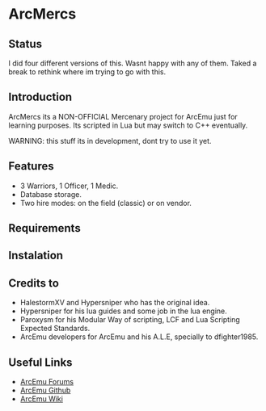 # ArcMercs

## Status

I did four different versions of this. Wasnt happy with any of them. Taked a break to rethink where im trying to go with this.

## Introduction

ArcMercs its a NON-OFFICIAL Mercenary project for ArcEmu just for learning purposes. Its scripted in Lua but may switch to C++ eventually.

WARNING: this stuff its in development, dont try to use it yet.

## Features

* 3 Warriors, 1 Officer, 1 Medic.
* Database storage.
* Two hire modes: on the field (classic) or on vendor.

## Requirements

## Instalation

## Credits to

* HalestormXV and Hypersniper who has the original idea.
* Hypersniper for his lua guides and some job in the lua engine.
* Paroxysm for his Modular Way of scripting, LCF and Lua Scripting Expected Standards.
* ArcEmu developers for ArcEmu and his A.L.E, specially to dfighter1985.

## Useful Links

* [ArcEmu Forums](http://www.arcemu.org/forums/)
* [ArcEmu Github](https://github.com/arcemu)
* [ArcEmu Wiki](https://arcemu.fandom.com/wiki/Arcemu_Wiki)